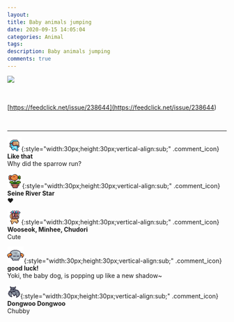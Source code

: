 ```yaml
---
layout: 
title: Baby animals jumping
date: 2020-09-15 14:05:04
categories: Animal
tags: 
description: Baby animals jumping
comments: true
---
```


![](https://blog.kakaocdn.net/dn/b7JF9w/btqIDEahNw4/P6lhMkCVNUkRKIPvoLEst1/img.jpg)

​

[https://feedclick.net/issue/238644](<https://feedclick.net/issue/238644>)

​

* * *

![comment](/assets/character/goggle.png){:style="width:30px;height:30px;vertical-align:sub;" .comment_icon} **Like that**  
Why did the sparrow run?   
  
![comment](/assets/character/plant.png){:style="width:30px;height:30px;vertical-align:sub;" .comment_icon} **Seine River Star**  
♥   
  
![comment](/assets/character/mask.png){:style="width:30px;height:30px;vertical-align:sub;" .comment_icon} **Wooseok, Minhee, Chudori**  
Cute   
  
![comment](/assets/character/skull.png){:style="width:30px;height:30px;vertical-align:sub;" .comment_icon} **good luck!**  
Yoki, the baby dog, is popping up like a new shadow~   
  
![comment](/assets/character/bat.png){:style="width:30px;height:30px;vertical-align:sub;" .comment_icon} **Dongwoo Dongwoo**  
Chubby   
  

